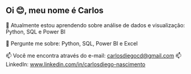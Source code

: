 ## Oi 😊, meu nome é Carlos
🌱 Atualmente estou aprendendo sobre análise de dados e visualização: Python, SQL e Power BI

💬 Pergunte me sobre: Python, SQL, Power BI e Excel

📫 Você me encontra através do e-mail: carlosdiegocd@gmail.com
📫 LinkedIn: www.linkedin.com/in/carlosdiego-nascimento




<!---
- 👋 Hi, I’m @Carlosd-nascimento
- 👀 I’m interested in ...
- 🌱 I’m currently learning ...
- 💞️ I’m looking to collaborate on ...
- 📫 How to reach me ...
- 😄 Pronouns: ...
- ⚡ Fun fact: ...

<!---
Carlosd-nascimento/Carlosd-nascimento is a ✨ special ✨ repository because its `README.md` (this file) appears on your GitHub profile.
You can click the Preview link to take a look at your changes.
--->
